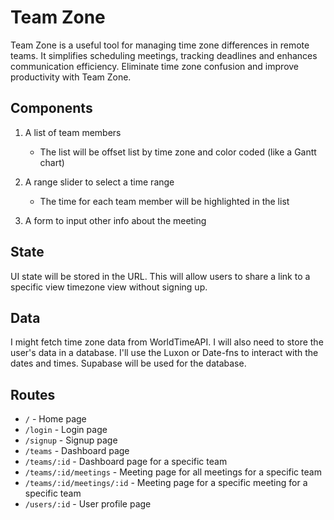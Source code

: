 # Team Zone

Team Zone is a useful tool for managing time zone differences in remote teams. It simplifies scheduling meetings, tracking deadlines and enhances communication efficiency. Eliminate time zone confusion and improve productivity with Team Zone.

## Components

1. A list of team members

   - The list will be offset list by time zone and color coded (like a Gantt chart)

2. A range slider to select a time range

   - The time for each team member will be highlighted in the list

3. A form to input other info about the meeting

## State

UI state will be stored in the URL. This will allow users to share a link to a specific view timezone view without signing up.

## Data

I might fetch time zone data from WorldTimeAPI. I will also need to store the user's data in a database.
I'll use the Luxon or Date-fns to interact with the dates and times.
Supabase will be used for the database.

## Routes

- `/` - Home page
- `/login` - Login page
- `/signup` - Signup page
- `/teams` - Dashboard page
- `/teams/:id` - Dashboard page for a specific team
- `/teams/:id/meetings` - Meeting page for all meetings for a specific team
- `/teams/:id/meetings/:id` - Meeting page for a specific meeting for a specific team
- `/users/:id` - User profile page
